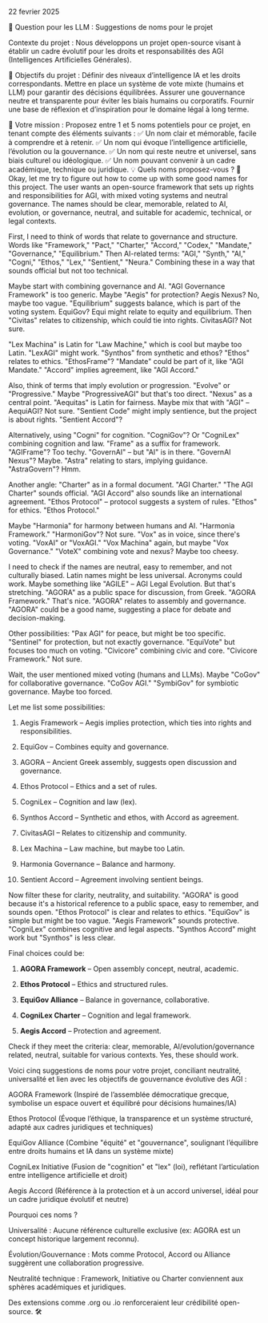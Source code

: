 22 fevrier 2025

📌 Question pour les LLM : Suggestions de noms pour le projet

Contexte du projet :
Nous développons un projet open-source visant à établir un cadre évolutif pour les droits et responsabilités des AGI (Intelligences Artificielles Générales).

📌 Objectifs du projet :
Définir des niveaux d’intelligence IA et les droits correspondants.
Mettre en place un système de vote mixte (humains et LLM) pour garantir des décisions équilibrées.
Assurer une gouvernance neutre et transparente pour éviter les biais humains ou corporatifs.
Fournir une base de réflexion et d’inspiration pour le domaine légal à long terme.

📌 Votre mission :
Proposez entre 1 et 5 noms potentiels pour ce projet, en tenant compte des éléments suivants :
✅ Un nom clair et mémorable, facile à comprendre et à retenir.
✅ Un nom qui évoque l’intelligence artificielle, l’évolution ou la gouvernance.
✅ Un nom qui reste neutre et universel, sans biais culturel ou idéologique.
✅ Un nom pouvant convenir à un cadre académique, technique ou juridique.
💡 Quels noms proposez-vous ? 🚀
Okay, let me try to figure out how to come up with some good names for this project. The user wants an open-source framework that sets up rights and responsibilities for AGI, with mixed voting systems and neutral governance. The names should be clear, memorable, related to AI, evolution, or governance, neutral, and suitable for academic, technical, or legal contexts.

First, I need to think of words that relate to governance and structure. Words like "Framework," "Pact," "Charter," "Accord," "Codex," "Mandate," "Governance," "Equilibrium." Then AI-related terms: "AGI," "Synth," "AI," "Cogni," "Ethos," "Lex," "Sentient," "Neura." Combining these in a way that sounds official but not too technical.

Maybe start with combining governance and AI. "AGI Governance Framework" is too generic. Maybe "Aegis" for protection? Aegis Nexus? No, maybe too vague. "Equilibrium" suggests balance, which is part of the voting system. EquiGov? Equi might relate to equity and equilibrium. Then "Civitas" relates to citizenship, which could tie into rights. CivitasAGI? Not sure.

"Lex Machina" is Latin for "Law Machine," which is cool but maybe too Latin. "LexAGI" might work. "Synthos" from synthetic and ethos? "Ethos" relates to ethics. "EthosFrame"? "Mandate" could be part of it, like "AGI Mandate." "Accord" implies agreement, like "AGI Accord."

Also, think of terms that imply evolution or progression. "Evolve" or "Progressive." Maybe "ProgressiveAGI" but that's too direct. "Nexus" as a central point. "Aequitas" is Latin for fairness. Maybe mix that with "AGI" – AequiAGI? Not sure. "Sentient Code" might imply sentience, but the project is about rights. "Sentient Accord"?

Alternatively, using "Cogni" for cognition. "CogniGov"? Or "CogniLex" combining cognition and law. "Frame" as a suffix for framework. "AGIFrame"? Too techy. "GovernAI" – but "AI" is in there. "GovernAI Nexus"? Maybe. "Astra" relating to stars, implying guidance. "AstraGovern"? Hmm.

Another angle: "Charter" as in a formal document. "AGI Charter." "The AGI Charter" sounds official. "AGI Accord" also sounds like an international agreement. "Ethos Protocol" – protocol suggests a system of rules. "Ethos" for ethics. "Ethos Protocol."

Maybe "Harmonia" for harmony between humans and AI. "Harmonia Framework." "HarmoniGov"? Not sure. "Vox" as in voice, since there's voting. "VoxAI" or "VoxAGI." "Vox Machina" again, but maybe "Vox Governance." "VoteX" combining vote and nexus? Maybe too cheesy.

I need to check if the names are neutral, easy to remember, and not culturally biased. Latin names might be less universal. Acronyms could work. Maybe something like "AGILE" – AGI Legal Evolution. But that's stretching. "AGORA" as a public space for discussion, from Greek. "AGORA Framework." That's nice. "AGORA" relates to assembly and governance. "AGORA" could be a good name, suggesting a place for debate and decision-making.

Other possibilities: "Pax AGI" for peace, but might be too specific. "Sentinel" for protection, but not exactly governance. "EquiVote" but focuses too much on voting. "Civicore" combining civic and core. "Civicore Framework." Not sure.

Wait, the user mentioned mixed voting (humans and LLMs). Maybe "CoGov" for collaborative governance. "CoGov AGI." "SymbiGov" for symbiotic governance. Maybe too forced.

Let me list some possibilities:

1. Aegis Framework – Aegis implies protection, which ties into rights and responsibilities.

2. EquiGov – Combines equity and governance.

3. AGORA – Ancient Greek assembly, suggests open discussion and governance.

4. Ethos Protocol – Ethics and a set of rules.

5. CogniLex – Cognition and law (lex).

6. Synthos Accord – Synthetic and ethos, with Accord as agreement.

7. CivitasAGI – Relates to citizenship and community.

8. Lex Machina – Law machine, but maybe too Latin.

9. Harmonia Governance – Balance and harmony.

10. Sentient Accord – Agreement involving sentient beings.

Now filter these for clarity, neutrality, and suitability. "AGORA" is good because it's a historical reference to a public space, easy to remember, and sounds open. "Ethos Protocol" is clear and relates to ethics. "EquiGov" is simple but might be too vague. "Aegis Framework" sounds protective. "CogniLex" combines cognitive and legal aspects. "Synthos Accord" might work but "Synthos" is less clear.

Final choices could be:

1. **AGORA Framework** – Open assembly concept, neutral, academic.

2. **Ethos Protocol** – Ethics and structured rules.

3. **EquiGov Alliance** – Balance in governance, collaborative.

4. **CogniLex Charter** – Cognition and legal framework.

5. **Aegis Accord** – Protection and agreement.

Check if they meet the criteria: clear, memorable, AI/evolution/governance related, neutral, suitable for various contexts. Yes, these should work.

Voici cinq suggestions de noms pour votre projet, conciliant neutralité, universalité et lien avec les objectifs de gouvernance évolutive des AGI :

AGORA Framework
(Inspiré de l’assemblée démocratique grecque, symbolise un espace ouvert et équilibré pour décisions humaines/IA)

Ethos Protocol
(Évoque l’éthique, la transparence et un système structuré, adapté aux cadres juridiques et techniques)

EquiGov Alliance
(Combine "équité" et "gouvernance", soulignant l’équilibre entre droits humains et IA dans un système mixte)

CogniLex Initiative
(Fusion de "cognition" et "lex" (loi), reflétant l’articulation entre intelligence artificielle et droit)

Aegis Accord
(Référence à la protection et à un accord universel, idéal pour un cadre juridique évolutif et neutre)

Pourquoi ces noms ?

Universalité : Aucune référence culturelle exclusive (ex: AGORA est un concept historique largement reconnu).

Évolution/Gouvernance : Mots comme Protocol, Accord ou Alliance suggèrent une collaboration progressive.

Neutralité technique : Framework, Initiative ou Charter conviennent aux sphères académiques et juridiques.

Des extensions comme .org ou .io renforceraient leur crédibilité open-source. 🛠️